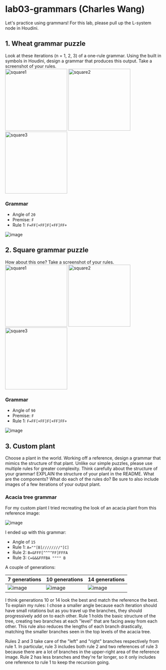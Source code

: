 # lab03-grammars (Charles Wang)
Let's practice using grammars! For this lab, please pull up the L-system node in Houdini.

## 1. Wheat grammar puzzle
Look at these iterations (n = 1, 2, 3) of a one-rule grammar. Using the built in symbols in Houdini, design a grammar that produces this output. Take a screenshot of your rules.\
<img width="200" alt="square1" src="https://user-images.githubusercontent.com/1758825/193949661-a3a0e1f7-7d68-4b9e-8384-d9991e1e9fd2.png">
<img width="200" alt="square2" src="https://user-images.githubusercontent.com/1758825/193949853-cf2306b3-3537-4c24-91b5-0a3083bc87c0.png">
<img width="200" alt="square3" src="https://user-images.githubusercontent.com/1758825/193949859-5e432b4b-f18d-48b5-a9e9-8d7dba255955.png">

### Grammar

- Angle of `20`
- Premise: `F`
- Rule 1: `F=FF[+FF]F[+FF]FF+`

![image](https://github.com/user-attachments/assets/c6cc297f-4be7-4692-981a-5dbda674763f)

## 2. Square grammar puzzle
How about this one? Take a screenshot of your rules.\
<img width="200" alt="square1" src="https://user-images.githubusercontent.com/1758825/193949895-87cdfb43-da7c-4867-ab1b-107e1ba9d2a7.png">
<img width="200" alt="square2" src="https://user-images.githubusercontent.com/1758825/193949904-a9cdfe0f-319e-4ca8-9935-dd338217a7cf.png">
<img width="200" alt="square3" src="https://user-images.githubusercontent.com/1758825/193949910-928e5993-ce26-4681-80f8-ffeb54be4dcf.png">

### Grammar

- Angle of `90`
- Premise: `F`
- Rule 1: `F=FF[+FF]F[+FF]FF+`

![image](https://github.com/user-attachments/assets/c9a442ce-cffa-4a1b-86fa-6cf7f4f345c1)

## 3. Custom plant
Choose a plant in the world. Working off a reference, design a grammar that mimics the structure of that plant. Unlike our simple puzzles, please use multiple rules for greater complexity. Think carefully about the structure of your grammar! EXPLAIN the structure of your plant in the README. What are the components? What do each of the rules do? Be sure to also include images of a few iterations of your output plant. 

### Acacia tree grammar

For my custom plant I tried recreating the look of an acacia plant from this reference image:

![image](https://github.com/user-attachments/assets/77e16ef4-ed79-45d7-93cb-d971cf5d24d0)

I ended up with this grammar:

- Angle of `15`
- Rule 1: `A=""[B]////////"[C]`
- Rule 2: `B=&FFF[^^^^FF]FFFA`
- Rule 3: `C=&&&FFFBA """" B`

A couple of generations:

| 7 generations | 10 generations | 14 generations |
|---------------|----------------|----------------|
|![image](https://github.com/user-attachments/assets/7d2c14ce-74a3-4f0f-a520-6c10b99b6fc2)|![image](https://github.com/user-attachments/assets/4ee3fcf4-a2c2-461c-bc2b-f22fa1829522)|![image](https://github.com/user-attachments/assets/73e3dd63-7999-45ee-bcf3-c93adfa972f7)|

I think generations 10 or 14 look the best and match the reference the best. To explain my rules: I chose a smaller angle because each iteration should have small rotations but as you travel up the branches, they should progressively add on to each other. Rule 1 holds the basic structure of the tree, creating two branches at each "level" that are facing away from each other. This rule also reduces the lengths of each branch drastically, matching the smaller branches seen in the top levels of the acacia tree.

Rules 2 and 3 take care of the "left" and "right" branches respectively from rule 1. In particular, rule 3 includes both rule 2 and two references of rule 3 because there are a lot of branches in the upper-right area of the reference image. Rule 2 has less branches and they're far longer, so it only includes one reference to rule 1 to keep the recursion going.
